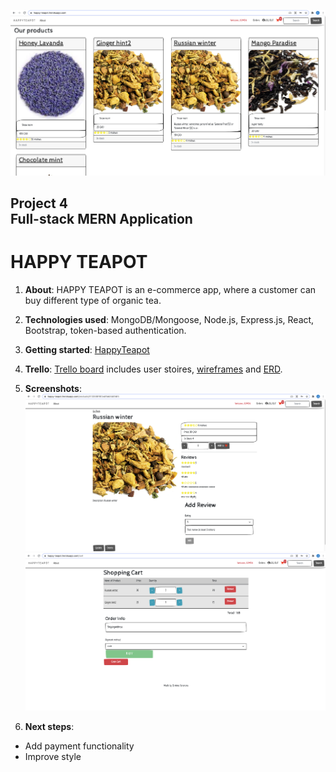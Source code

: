 ![Homepage](docs/HomePage.png)

## Project 4 <br> Full-stack MERN Application

# **HAPPY TEAPOT**

1. **About**: HAPPY TEAPOT is an e-commerce app, where a customer can buy different type of organic tea. 
2. **Technologies used**: MongoDB/Mongoose, Node.js, Express.js, React, Bootstrap, token-based authentication.

3. **Getting started**: [HappyTeapot](https://happy-teapot.herokuapp.com/)


4. **Trello**: [Trello board](https://trello.com/b/aXEZ0ZIz/happy-teapot) includes user stoires, [wireframes](https://docs.google.com/presentation/d/1qz03QqBhAfg8CfnkqC6OuLH0NkzfnlVKAoDx32DXOXk/edit#slide=id.ge68ab1ac12_0_54) and [ERD](https://lucid.app/lucidchart/a248f241-2fe0-4891-a43f-84404fa6306c/edit?page=0_0&invitationId=inv_ada6d4e2-050c-4c92-8670-4f1e29b869bd#).


5. **Screenshots**:
![Product Page](docs/ProductPage.png)
![Shopping Cart](docs/ShoppingCard.png)

6. **Next steps**:

* Add payment functionality
* Improve style
